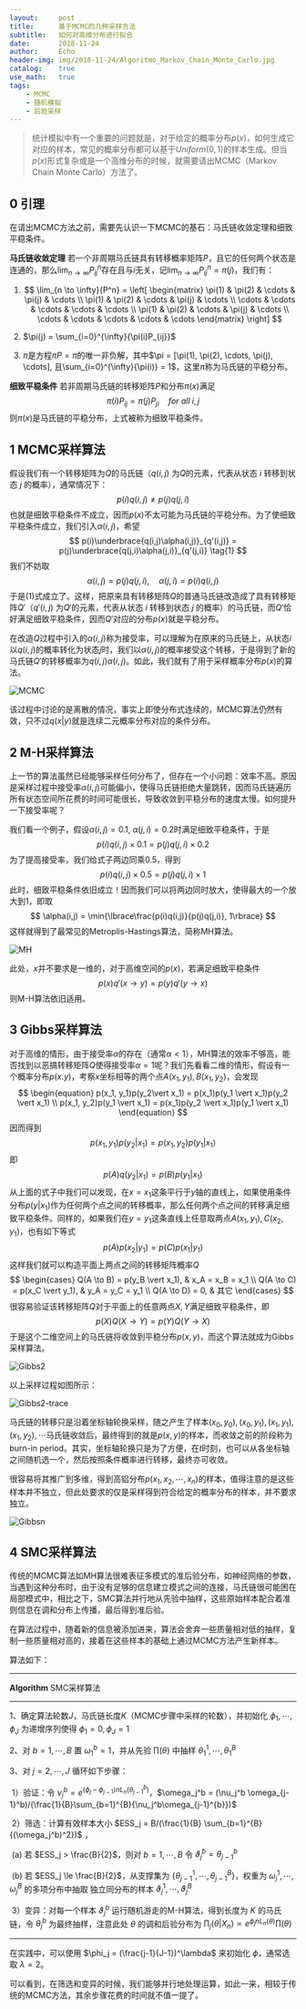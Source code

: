 ```yaml
---
layout:     post
title:      基于MCMC的几种采样方法
subtitle:   如何对高维分布进行拟合
date:       2018-11-24
author:     Echo
header-img: img/2018-11-24/Algoritmo_Markov_Chain_Monte_Carlo.jpg
catalog:    true
use_math:   true
tags:
    - MCMC
    - 随机模拟
    - 后验采样
---
```


> 统计模拟中有一个重要的问题就是，对于给定的概率分布$p(x)​$，如何生成它对应的样本，常见的概率分布都可以基于$Uniform(0, 1)​$的样本生成。但当$p(x)​$形式复杂或是一个高维分布的时候，就需要请出MCMC（Markov Chain Monte Carlo）方法了。

## 0 引理

在请出MCMC方法之前，需要先认识一下MCMC的基石：马氏链收敛定理和细致平稳条件。

**马氏链收敛定理** 若一个非周期马氏链具有转移概率矩阵$P$，且它的任何两个状态是连通的，那么$\lim_{n \to \infty}{P_{ij}^n}$存在且与$i$无关，记$\lim_{n \to \infty}{P_{ij}^n} = \pi(j)$，我们有：

1. $$
   \lim_{n \to \infty}{P^n} =  
   \left[
   \begin{matrix} 
   \pi(1) & \pi(2) & \cdots & \pi(j) & \cdots \\ 
   \pi(1) & \pi(2) & \cdots & \pi(j) & \cdots \\
   \cdots & \cdots & \cdots & \cdots & \cdots \\
   \pi(1) & \pi(2) & \cdots & \pi(j) & \cdots \\ 
   \cdots & \cdots & \cdots & \cdots & \cdots
   \end{matrix} 
   \right]
   $$

2. $\pi(j) = \sum_{i=0}^{\infty}{\pi(i)P_{ij}}$

3. $\pi$是方程$\pi{P} = \pi$的唯一非负解，其中$\pi = [\pi(1), \pi(2), \cdots, \pi(j), \cdots], 且\sum_{i=0}^{\infty}{\pi(i)} = 1$，这里$\pi$称为马氏链的平稳分布。 

**细致平稳条件** 若非周期马氏链的转移矩阵$P$和分布$\pi(x)$满足
$$
\pi(i)P_{ij} = \pi(j)P_{ji} \quad for\:all\;i,j
$$
则$\pi(x)$是马氏链的平稳分布，上式被称为细致平稳条件。



## 1 MCMC采样算法

假设我们有一个转移矩阵为$Q$的马氏链（$q(i,j)$ 为$Q$的元素，代表从状态 $i$ 转移到状态 $j$ 的概率），通常情况下：
$$
p(i)q(i,j) \neq p(j)q(j,i)
$$
也就是细致平稳条件不成立，因而$p(x)$不太可能为马氏链的平稳分布。为了使细致平稳条件成立，我们引入$\alpha(i,j)$，希望
$$
p(i)\underbrace{q(i,j)\alpha(i,j)}_{q'(i,j)} = p(j)\underbrace{q(j,i)\alpha(j,i)}_{q'(j,i)} \tag{1}
$$
我们不妨取
$$
\alpha(i,j) = p(j)q(j,i),\quad \alpha(j,i) = p(i)q(i,j)
$$
于是(1)式成立了。这样，把原来具有转移矩阵$Q$的普通马氏链改造成了具有转移矩阵$Q'$（$q'(i,j)$ 为$Q'$的元素，代表从状态 $i$ 转移到状态 $j$ 的概率）的马氏链，而$Q'$恰好满足细致平稳条件，因而$Q'$对应的分布$p(x)$就是平稳分布。

在改造$Q$过程中引入的$\alpha(i,j)$称为接受率，可以理解为在原来的马氏链上，从状态$i$以$q(i,j)$的概率转化为状态$j$时，我们以$\alpha(i,j)$的概率接受这个转移，于是得到了新的马氏链$Q'$的转移概率为$q(i,j)\alpha(i,j)$。如此，我们就有了用于采样概率分布$p(x)$的算法。

![MCMC](https://github.com/Echo-Ji/Echo-Ji.github.io/raw/master/img/2018-11-24/MCMC.PNG)

该过程中讨论的是离散的情况，事实上即使分布式连续的，MCMC算法仍然有效，只不过$q(x\vert y)$就是连续二元概率分布对应的条件分布。



## 2 M-H采样算法

上一节的算法虽然已经能够采样任何分布了，但存在一个小问题：效率不高。原因是采样过程中接受率$\alpha(i,j)$可能偏小，使得马氏链拒绝大量跳转，因而马氏链遍历所有状态空间所花费的时间可能很长，导致收敛到平稳分布的速度太慢。如何提升一下接受率呢？

我们看一个例子，假设$\alpha(i,j) = 0.1, \:\alpha(j,i) = 0.2$时满足细致平稳条件，于是
$$
p(i)q(i,j)\times 0.1 = p(j)q(j,i)\times 0.2
$$
为了提高接受率，我们给式子两边同乘0.5，得到
$$
p(i)q(i,j)\times 0.5 = p(j)q(j,i)\times 1
$$
此时，细致平稳条件依旧成立！因而我们可以将两边同时放大，使得最大的一个放大到1，即取
$$
\alpha(i,j) = \min{\lbrace\frac{p(i)q(i,j)}{p(j)q(j,i)}, 1\rbrace}
$$
这样就得到了最常见的Metroplis-Hastings算法，简称MH算法。

![MH](https://github.com/Echo-Ji/Echo-Ji.github.io/raw/master/img/2018-11-24/MH.PNG)

此处，$x$并不要求是一维的，对于高维空间的$p(x)$，若满足细致平稳条件
$$
p(x)q'(x \to y) = p(y)q'(y \to x)
$$
则M-H算法依旧适用。



## 3 Gibbs采样算法

对于高维的情形，由于接受率$\alpha$的存在（通常$\alpha < 1$），MH算法的效率不够高，能否找到以恶搞转移矩阵$Q$使得接受率$\alpha = 1$呢？我们先看看二维的情形，假设有一个概率分布$p(x.y)$，考察$x$坐标相等的两个点$A(x_1, y_1), B(x_1, y_2)$，会发现
$$
\begin{equation}
p(x_1, y_1)p(y_2\vert x_1) = p(x_1)p(y_1 \vert x_1)p(y_2 \vert x_1)  \\
p(x_1, y_2)p(y_1 \vert x_1) = p(x_1)p(y_2 \vert x_1)p(y_1 \vert x_1)
\end{equation}
$$
因而得到
$$
p(x_1, y_1)p(y_2 \vert x_1) = p(x_1, y_2)p(y_1 \vert x_1)
$$
即
$$
p(A)q(y_2 \vert x_1) = p(B)p(y_1 \vert x_1)
$$
从上面的式子中我们可以发现，在$x = x_1$这条平行于$y$轴的直线上，如果使用条件分布$p(y \vert x_1)$作为任何两个点之间的转移概率，那么任何两个点之间的转移满足细致平稳条件。同样的，如果我们在$y = y_1$这条直线上任意取两点$A(x_1, y_1), C(x_2, y_1)$，也有如下等式
$$
p(A)p(x_2 \vert y_1) = p(C)p(x_1 \vert y_1)
$$
这样我们就可以构造平面上两点之间的转移矩阵概率$Q$
$$
\begin{cases}
Q(A \to B) = p(y_B \vert x_1), & x_A = x_B = x_1 \\
Q(A \to C) = p(x_C \vert y_1), & y_A = y_C = y_1 \\
Q(A \to D) = 0, & 其它
\end{cases}
$$
很容易验证该转移矩阵$Q$对于平面上的任意两点$X, Y$满足细致平稳条件，即
$$
p(X)Q(X \to Y) = p(Y)Q(Y \to X)
$$
于是这个二维空间上的马氏链将收敛到平稳分布$p(x, y)$，而这个算法就成为Gibbs采样算法。

![Gibbs2](https://github.com/Echo-Ji/Echo-Ji.github.io/raw/master/img/2018-11-24/Gibbs2.PNG)

以上采样过程如图所示：

![Gibbs2-trace](https://github.com/Echo-Ji/Echo-Ji.github.io/raw/master/img/2018-11-24/Gibbs2-trace.jpg)

马氏链的转移只是沿着坐标轴轮换采样，随之产生了样本$(x_0, y_0), (x_0, y_1), (x_1, y_1), (x_1, y_2), \cdots$马氏链收敛后，最终得到的就是$p(x, y)$的样本，而收敛之前的阶段称为burn-in period。其实，坐标轴轮换只是为了方便，在$t$时刻，也可以从各坐标轴之间随机选一个，然后按照条件概率进行转移，最终亦可收敛。

很容易将其推广到多维，得到高铝分布$p(x_1, x_2, \cdots, x_n)$的样本，值得注意的是这些样本并不独立，但此处要求的仅是采样得到符合给定的概率分布的样本，并不要求独立。

![Gibbsn](https://github.com/Echo-Ji/Echo-Ji.github.io/raw/master/img/2018-11-24/Gibbsn.PNG)



## 4 SMC采样算法

传统的MCMC算法如MH算法很难表征多模式的准后验分布，如神经网络的参数，当遇到这种分布时，由于没有足够的信息建立模式之间的连接，马氏链很可能困在局部模式中，相比之下，SMC算法并行地从先验中抽样，这些原始样本配合着准则信息在调和分布上传播，最后得到准后验。

在算法过程中，随着新的信息被添加进来，算法会舍弃一些质量相对低的抽样，复制一些质量相对高的，接着在这些样本的基础上通过MCMC方法产生新样本。

算法如下：

---------------------------

**Algorithm** SMC采样算法

------------------------------

1、确定算法轮数$J$，马氏链长度$K$（MCMC步骤中采样的轮数），并初始化 $\phi_1,  \cdots, \phi_J$ 为递增序列使得 $\phi_1 = 0, \phi_J = 1$

2、对 $b = 1,\cdots,B$ 置 $\omega_1^b = 1$，并从先验 $\prod(\theta)$ 中抽样 $\theta_1^1, \cdots, \theta_1^B$

3、对 $j = 2, \cdots, J$ 循环如下步骤：

​	1）验证：令 $\nu_j^b = e^{(\phi_j - \phi_{j-1})nL_n(\theta_{j-1}^b)}$，$\omega_j^b = (\nu_j^b \omega_{j-1}^b)/(\frac{1}{B}\sum_{b=1}^{B}{\nu_j^b\omega_{j-1}^{b}})$

​	2）筛选：计算有效样本大小 $ESS_j = B/(\frac{1}{B} \sum_{b=1}^{B}{(\omega_j^b)^2})$ ，

​		(a) 若 $ESS_j > \frac{B}{2}$，则对 $b = 1, \cdots, B$ 令 $\vartheta_j^b = \theta_{j-1}^b$

​		(b) 若 $ESS_j \le \frac{B}{2}$，从支撑集为 $\lbrace \theta_{j-1}^1, \cdots, \theta_{j-1}^B\rbrace$，权重为 $\omega_j^1, \cdots, \omega_j^B$ 的多项分布中抽取		  独立同分布的样本 $\vartheta_j^1, \cdots, \vartheta_j^B$

​	3）变异：对每一个样本 $\vartheta_j^b$ 运行随机游走的M-H算法，得到长度为 $K$ 的马氏链，令 $\theta_j^b$ 为最终抽样，注意此处 $\theta$ 的调和后验分布为 $\prod_j(\theta \vert X_n) \propto e^{\phi_jnL_n(\theta)}\prod(\theta)$

---------------

在实践中，可以使用 $\phi_j = (\frac{j-1}{J-1})^\lambda$ 来初始化 $\phi$，通常选取 $\lambda = 2$。

可以看到，在筛选和变异的时候，我们能够并行地处理运算，如此一来，相较于传统的MCMC方法，其余步骤花费的时间就不值一提了。
